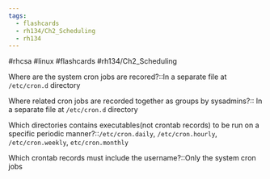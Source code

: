 ```yaml
---
tags:
  - flashcards
  - rh134/Ch2_Scheduling
  - rh134
---
```


#rhcsa #linux #flashcards #rh134/Ch2_Scheduling

Where are the system cron jobs are recored?::In a separate file at `/etc/cron.d` directory

Where related cron jobs are recorded together as groups by sysadmins?:: In a separate file at `/etc/cron.d` directory

Which directories contains executables(not crontab records) to be run on a specific periodic manner?::`/etc/cron.daily`, `/etc/cron.hourly`, `/etc/cron.weekly`, `etc/cron.monthly`

Which crontab records must include the username?::Only the system cron jobs

